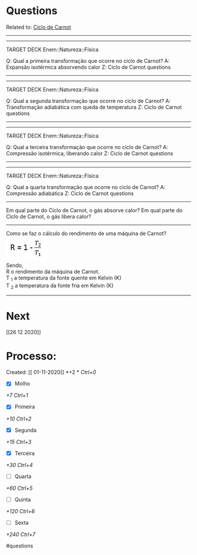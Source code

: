 # Questions
Related to: [Ciclo de Carnot](Ciclo%20de%20Carnot.md)

---

---

TARGET DECK
Enem::Natureza::Física

Q: Qual a primeira transformação que ocorre no ciclo de Carnot?
A: Expansão isotérmica absorvendo calor
Z: Ciclo de Carnot questions
<!--ID: 1604283367777-->

---

---

TARGET DECK
Enem::Natureza::Física

Q: Qual a segunda transformação que ocorre no ciclo de Carnot?
A: Transformação adiabática com queda de temperatura
Z: Ciclo de Carnot questions
<!--ID: 1604283368192-->

---


---

TARGET DECK
Enem::Natureza::Física

Q: Qual a terceira transformação que ocorre no ciclo de Carnot?
A: Compressão isotérmica, liberando calor
Z: Ciclo de Carnot questions
<!--ID: 1604283368599-->

---


---

TARGET DECK
Enem::Natureza::Física

Q: Qual a quarta transformação que ocorre no ciclo de Carnot?
A: Compressão adiabática
Z: Ciclo de Carnot questions
<!--ID: 1604283369032-->

---

Em qual parte do Ciclo de Carnot, o gás absorve calor?
Em qual parte do Ciclo de Carnot, o gás libera calor?


---



 Como se faz o cálculo do rendimento de uma máquina de Carnot?
 ![](Imagens/Pasted%20image%2020201023095801.png) <br>Sendo, <br>R o rendimento da máquina de Carnot.<br>T <sub>1</sub> a temperatura da fonte quente em Kelvin (K)<br>T <sub>2</sub> a temperatura da fonte fria em Kelvin (K)



---
# Next
[[26 12 2020]]
# Processo:
Created: [[ 01-11-2020]]
*+2 *  *Ctrl+0*
- [x] Molho  

*+7*  *Ctrl+1*

- [x] Primeira 

*+10*  *Ctrl+2*

- [x] Segunda

*+15*  *Ctrl+3*

- [x] Terceira 

*+30*  *Ctrl+4*

- [ ] Quarta 

*+60*  *Ctrl+5*

- [ ] Quinta 

*+120*  *Ctrl+6*

- [ ] Sexta 

*+240*  *Ctrl+7*


#questions